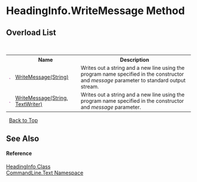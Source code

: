 # HeadingInfo.WriteMessage Method 
 


## Overload List
&nbsp;<table><tr><th></th><th>Name</th><th>Description</th></tr><tr><td>![Public method](media/pubmethod.gif "Public method")</td><td><a href="M_CommandLine_Text_HeadingInfo_WriteMessage">WriteMessage(String)</a></td><td>
Writes out a string and a new line using the program name specified in the constructor and *message* parameter to standard output stream.</td></tr><tr><td>![Public method](media/pubmethod.gif "Public method")</td><td><a href="M_CommandLine_Text_HeadingInfo_WriteMessage_1">WriteMessage(String, TextWriter)</a></td><td>
Writes out a string and a new line using the program name specified in the constructor and *message* parameter.</td></tr></table>&nbsp;
<a href="#headinginfo.writemessage-method">Back to Top</a>

## See Also


#### Reference
<a href="T_CommandLine_Text_HeadingInfo">HeadingInfo Class</a><br /><a href="N_CommandLine_Text">CommandLine.Text Namespace</a><br />